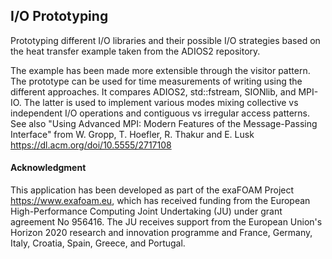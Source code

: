 ## I/O Prototyping

Prototyping different I/O libraries and their possible I/O strategies based on the heat transfer example taken from the ADIOS2 repository.

The example has been made more extensible through the visitor pattern. The prototype can be used for time measurements of writing using the different approaches. It compares ADIOS2, std::fstream, SIONlib, and MPI-IO. The latter is used to implement various modes mixing collective vs independent I/O operations and contiguous vs irregular access patterns. See also "Using Advanced MPI: Modern Features of the Message-Passing Interface" from W. Gropp, T. Hoefler, R. Thakur and E. Lusk <https://dl.acm.org/doi/10.5555/2717108>

#### Acknowledgment
This application has been developed as part of the exaFOAM Project https://www.exafoam.eu, which has received funding from the European High-Performance Computing Joint Undertaking (JU) under grant agreement No 956416. The JU receives support from the European Union's Horizon 2020 research and innovation programme and France, Germany, Italy, Croatia, Spain, Greece, and Portugal.
